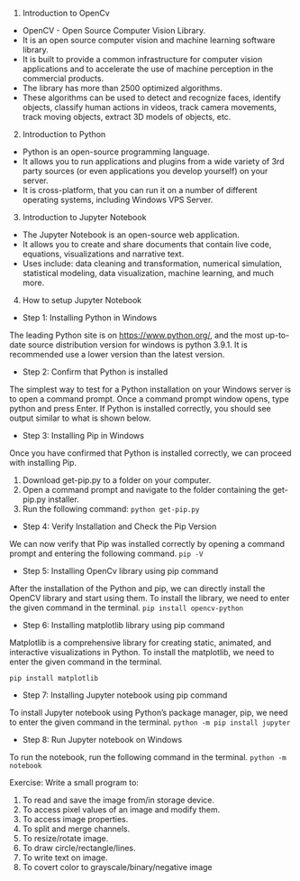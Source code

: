 1. Introduction to OpenCv
* OpenCV - Open Source Computer Vision Library.
* It is an open source computer vision and machine learning software library.
* It is built to provide a common infrastructure for computer vision applications and to 
accelerate the use of machine perception in the commercial products.
* The library has more than 2500 optimized algorithms.
* These algorithms can be used to detect and recognize faces, identify objects, classify 
human actions in videos, track camera movements, track moving objects, extract 3D 
models of objects, etc.

2. Introduction to Python
* Python is an open-source programming language.
* It allows you to run applications and plugins from a wide variety of 3rd party sources (or 
even applications you develop yourself) on your server. 
* It is cross-platform, that you can run it on a number of different operating systems, 
including Windows VPS Server.

3. Introduction to Jupyter Notebook
* The Jupyter Notebook is an open-source web application.
* It allows you to create and share documents that contain live code, equations, 
visualizations and narrative text. 
* Uses include: data cleaning and transformation, numerical simulation, statistical 
modeling, data visualization, machine learning, and much more.

4. How to setup Jupyter Notebook

  - Step 1: Installing Python in Windows

The leading Python site is on https://www.python.org/, and the most up-to-date source 
distribution version for windows is python 3.9.1. It is recommended use a lower version than the 
latest version.

  - Step 2: Confirm that Python is installed

The simplest way to test for a Python installation on your Windows server is to open a command 
prompt. Once a command prompt window opens, type python and press Enter. If Python is 
installed correctly, you should see output similar to what is shown below.

  - Step 3: Installing Pip in Windows

Once you have confirmed that Python is installed correctly, we can proceed with installing Pip.
1. Download get-pip.py to a folder on your computer.
2. Open a command prompt and navigate to the folder containing the get-pip.py installer.
3. Run the following command:
`python get-pip.py`

  - Step 4: Verify Installation and Check the Pip Version

We can now verify that Pip was installed correctly by opening a command prompt and entering 
the following command.
`pip -V`

  - Step 5: Installing OpenCv library using pip command

After the installation of the Python and pip, we can directly install the OpenCV library and start 
using them. To install the library, we need to enter the given command in the terminal.
`pip install opencv-python`

  - Step 6: Installing matplotlib library using pip command

Matplotlib is a comprehensive library for creating static, animated, and interactive visualizations 
in Python. To install the matplotlib, we need to enter the given command in the terminal.

`pip install matplotlib`

  - Step 7: Installing Jupyter notebook using pip command

To install Jupyter notebook using Python’s package manager, pip, we need to enter the given 
command in the terminal.
`python -m pip install jupyter`

  - Step 8: Run Jupyter notebook on Windows

To run the notebook, run the following command in the terminal.
`python -m notebook`

Exercise: Write a small program to:
1. To read and save the image from/in storage device.
2. To access pixel values of an image and modify them.
3. To access image properties.
4. To split and merge channels.
5. To resize/rotate image.
6. To draw circle/rectangle/lines.
7. To write text on image.
8. To covert color to grayscale/binary/negative image
